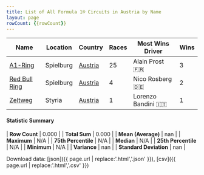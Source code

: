 ```yaml
---
title: List of All Formula 1® Circuits in Austria by Name
layout: page
rowCount: {{rowCount}}
---
```


| Name | Location | Country | Races | Most Wins Driver | Wins |
|--|--|--|--|--|--|
| [A1-Ring](/f1/circuits/osterreichring) | Spielburg | [Austria](/f1/countries/austria) | 25 | Alain Prost 🇫🇷 | 3 |
| [Red Bull Ring](/f1/circuits/red_bull_ring) | Spielburg | [Austria](/f1/countries/austria) | 4 | Nico Rosberg 🇩🇪 | 2 |
| [Zeltweg](/f1/circuits/zeltweg) | Styria | [Austria](/f1/countries/austria) | 1 | Lorenzo Bandini 🇮🇹 | 1 |

#### Statistic Summary

| **Row Count** | 0.000 |
| **Total Sum** | 0.000 |
| **Mean (Average)** | nan |
| **Maximum** | N/A |
| **75th Percentile** | N/A |
| **Median** | N/A |
| **25th Percentile** | N/A |
| **Minimum** | N/A |
| **Variance** | nan |
| **Standard Deviation** | nan |

Download data: [json]({{ page.url | replace:'.html','.json' }}), [csv]({{ page.url | replace:'.html','.csv' }})
